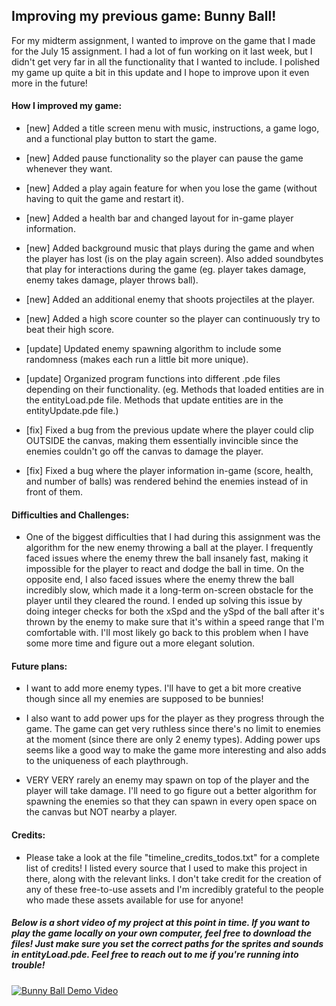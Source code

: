 ## Improving my previous game: Bunny Ball!

For my midterm assignment, I wanted to improve on the game that I made for the July 15 assignment. I had a lot of fun working on it last week, but I didn't get very far in all the functionality that I wanted to include. I polished my game up quite a bit in this update and I hope to improve upon it even more in the future! 

#### How I improved my game:

* [new] Added a title screen menu with music, instructions, a game logo, and a functional play button to start the game.

* [new] Added pause functionality so the player can pause the game whenever they want.

* [new] Added a play again feature for when you lose the game (without having to quit the game and restart it).

* [new] Added a health bar and changed layout for in-game player information.

* [new] Added background music that plays during the game and when the player has lost (is on the play again screen). Also added soundbytes that play for interactions during the game (eg. player takes damage, enemy takes damage, player throws ball).

* [new] Added an additional enemy that shoots projectiles at the player.

* [new] Added a high score counter so the player can continuously try to beat their high score.

* [update] Updated enemy spawning algorithm to include some randomness (makes each run a little bit more unique).

* [update] Organized program functions into different .pde files depending on their functionality. (eg. Methods that loaded entities are in the entityLoad.pde file. Methods that update entities are in the entityUpdate.pde file.)

* [fix] Fixed a bug from the previous update where the player could clip OUTSIDE the canvas, making them essentially invincible since the enemies couldn't go off the canvas to damage the player.

* [fix] Fixed a bug where the player information in-game (score, health, and number of balls) was rendered behind the enemies instead of in front of them.

#### Difficulties and Challenges:

* One of the biggest difficulties that I had during this assignment was the algorithm for the new enemy throwing a ball at the player. I frequently faced issues where the enemy threw the ball insanely fast, making it impossible for the player to react and dodge the ball in time. On the opposite end, I also faced issues where the enemy threw the ball incredibly slow, which made it a long-term on-screen obstacle for the player until they cleared the round. I ended up solving this issue by doing integer checks for both the xSpd and the ySpd of the ball after it's thrown by the enemy to make sure that it's within a speed range that I'm comfortable with. I'll most likely go back to this problem when I have some more time and figure out a more elegant solution.

#### Future plans:

* I want to add more enemy types. I'll have to get a bit more creative though since all my enemies are supposed to be bunnies!

* I also want to add power ups for the player as they progress through the game. The game can get very ruthless since there's no limit to enemies at the moment (since there are only 2 enemy types). Adding power ups seems like a good way to make the game more interesting and also adds to the uniqueness of each playthrough.

* VERY VERY rarely an enemy may spawn on top of the player and the player will take damage. I'll need to go figure out a better algorithm for spawning the enemies so that they can spawn in every open space on the canvas but NOT nearby a player. 

#### Credits:

* Please take a look at the file "timeline_credits_todos.txt"  for a complete list of credits! I listed every source that I used to make this project in there, along with the relevant links. I don't take credit for the creation of any of these free-to-use assets and I'm incredibly grateful to the people who made these assets available for use for anyone! 

##### Below is a short video of my project at this point in time. If you want to play the game locally on your own computer, feel free to download the files! Just make sure you set the correct paths for the sprites and sounds in entityLoad.pde. Feel free to reach out to me if you're running into trouble!

[![Bunny Ball Demo Video](https://img.youtube.com/vi/u8eQWEGfWyU/0.jpg)](https://youtu.be/u8eQWEGfWyU)

